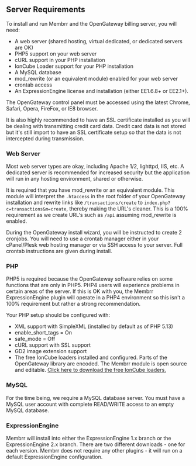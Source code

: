## Server Requirements

To install and run Membrr and the OpenGateway billing server, you will need:

*   A web server (shared hosting, virtual dedicated, or dedicated servers are OK)
*   PHP5 support on your web server
*   cURL support in your PHP installation
*   IonCube Loader support for your PHP installation
*   A MySQL database
*   mod_rewrite (or an equivalent module) enabled for your web server
*   crontab access
*   An ExpressionEngine license and installation (either EE1.6.8+ or EE2.1+).

The OpenGateway control panel must be accessed using the latest Chrome, Safari, Opera, FireFox, or IE8 browser.

It is also highly recommended to have an SSL certificate installed as you will be dealing with transmitting credit card data. Credit card data is not stored but it's still import to have an SSL certificate setup so that the data is not intercepted during transmission.

### Web Server

Most web server types are okay, including Apache 1/2, lighttpd, IIS, etc. A dedicated server is recommended for increased security but the application will run in any hosting environment, shared or otherwise.

It is required that you have mod_rewrite or an equivalent module. This module will interpret the `.htaccess` in the root folder of your OpenGateway installation and rewrite links like `/transactions/create` to `index.php?c=transactions&m=create`, thereby making the URL's cleaner. This is a 100% requirement as we create URL's such as `/api` assuming mod_rewrite is enabled.

During the OpenGateway install wizard, you will be instructed to create 2 cronjobs. You will need to use a crontab manager either in your cPanel/Plesk web hosting manager or via SSH access to your server. Full crontab instructions are given during install.

### PHP

PHP5 is required because the OpenGateway software relies on some functions that are only in PHP5. PHP4 users will experience problems in certain areas of the server.  If this is OK with you, the Membrr ExpressionEngine
plugin will operate in a PHP4 environment so this isn't a 100% requirement but rather a strong recommendation.

Your PHP setup should be configured with:

*   XML support with SimpleXML (installed by default as of PHP 5.13)
*   enable_short_tags = On
*   safe_mode = Off
*   cURL support with SSL support
*   GD2 image extension support
*   The free IonCube loaders installed and configured.  Parts of the OpenGateway library are encoded.  The Membrr module is
    open source and editable.  [Click here to download the free IonCube loaders.](http://www.ioncube.com/loaders.php)

### MySQL

For the time being, we require a MySQL database server. You must have a MySQL user account with complete READ/WRITE access to an empty MySQL database.

### ExpressionEngine

Membrr will install into either the ExpressionEngine 1.x branch or the ExpressionEngine 2.x branch.  There are two different downloads - one for
each version.  Membrr does not require any other plugins - it will run on a default ExpressionEngine configuration.